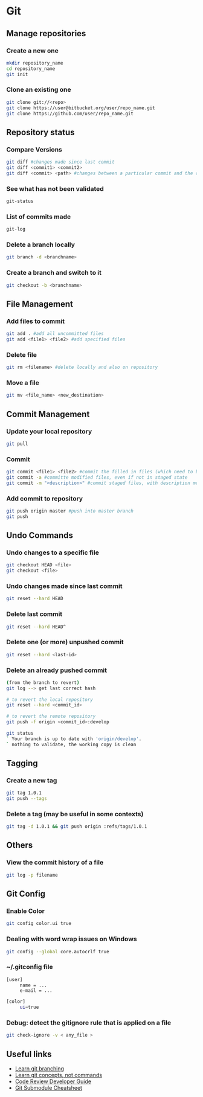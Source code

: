 # Git

## Manage repositories

### Create a new one
```bash
mkdir repository_name
cd repository_name
git init
```

### Clone an existing one
```bash
git clone git://<repo>
git clone https://user@bitbucket.org/user/repo_name.git
git clone https://github.com/user/repo_name.git
```

## Repository status

### Compare Versions
```bash
git diff #changes made since last commit
git diff <commit1> <commit2>
git diff <commit> <path> #changes between a particular commit and the current file
```

### See what has not been validated
```bash
git-status
```

### List of commits made
```bash
git-log
```

### Delete a branch locally
```bash
git branch -d <branchname>
```

### Create a branch and switch to it
```bash
git checkout -b <branchname>
```

## File Management

### Add files to commit
```bash
git add . #add all uncommitted files
git add <file1> <file2> #add specified files
```


### Delete file
```bash
git rm <filename> #delete locally and also on repository
```

### Move a file
```bash
git mv <file_name> <new_destination>
```


## Commit Management

### Update your local repository
```bash
git pull
```

### Commit
```bash
git commit <file1> <file2> #commit the filled in files (which need to be staged)
git commit -a #committe modified files, even if not in staged state
git commit -m "<description>" #commit staged files, with description message
```

### Add commit to repository
```bash
git push origin master #push into master branch
git push
```


## Undo Commands

### Undo changes to a specific file
```bash
git checkout HEAD <file>
git checkout <file>
```

### Undo changes made since last commit
```bash
git reset --hard HEAD
```

### Delete last commit
```bash
git reset --hard HEAD^
```

### Delete one (or more) unpushed commit
```bash
git reset --hard <last-id>
```

### Delete an already pushed commit
```bash
(from the branch to revert)
git log --> get last correct hash
 
# to revert the local repository
git reset --hard <commit_id>
 
# to revert the remote repository
git push -f origin <commit_id>:develop
 
git status
` Your branch is up to date with 'origin/develop'.
` nothing to validate, the working copy is clean
```


## Tagging

### Create a new tag
```bash
git tag 1.0.1
git push --tags
```

### Delete a tag (may be useful in some contexts)
```bash
git tag -d 1.0.1 && git push origin :refs/tags/1.0.1
```


## Others

### View the commit history of a file
```bash
git log -p filename
```


## Git Config

### Enable Color
```bash
git config color.ui true
```

### Dealing with word wrap issues on Windows
```bash
git config --global core.autocrlf true
```

### ~/.gitconfig file
```bash
[user]
     name = ...
     e-mail = ...

[color]
     ui=true
```

### Debug: detect the gitignore rule that is applied on a file
```bash
git check-ignore -v < any_file >
```

## Useful links
* [Learn git branching](https://learngitbranching.js.org)
* [Learn git concepts, not commands](https://dev.to/unseenwizzard/learn-git-concepts-not-commands-4gjc)
* [Code Review Developer Guide](https://google.github.io/eng-practices/review)
* [Git Submodule Cheatsheet](https://medium.com/faun/git-submodule-cheatsheet-29a3bfe443c3)
